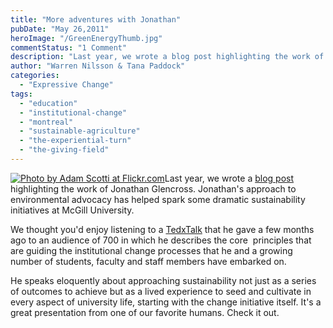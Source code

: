```yaml
---
title: "More adventures with Jonathan"
pubDate: "May 26,2011"
heroImage: "/GreenEnergyThumb.jpg"
commentStatus: "1 Comment"
description: "Last year, we wrote a blog post highlighting the work of Jonathan Glencross. Jonathan’s approach to environmental advocacy has helped spark some dramatic sustainability initiatives at McGill University. We thought you’d enjoy listening to a TedxTalk that he gave a few months ago to an audience of 700"
author: "Warren Nilsson & Tana Paddock"
categories: 
  - "Expressive Change"
tags: 
  - "education"
  - "institutional-change"
  - "montreal"
  - "sustainable-agriculture"
  - "the-experiential-turn"
  - "the-giving-field"
---
```


[![](https://organizationunbound.org/wp-content/uploads/2011/05/GreenEnergy-300x199.jpg "Photo by Adam Scotti at Flickr.com")](http://www.flickr.com/photos/adamscotti/5619742783/)Last year, we wrote a [blog post](https://organizationunbound.org/expressive-change/fierce-intentions-humble-means/) highlighting the work of Jonathan Glencross. Jonathan's approach to environmental advocacy has helped spark some dramatic sustainability initiatives at McGill University.

We thought you'd enjoy listening to a [TedxTalk](http://tedxtalks.ted.com/video/TEDxMcGill-Jonathan-Glencross) that he gave a few months ago to an audience of 700 in which he describes the core  principles that are guiding the institutional change processes that he and a growing number of students, faculty and staff members have embarked on.

He speaks eloquently about approaching sustainability not just as a series of outcomes to achieve but as a lived experience to seed and cultivate in every aspect of university life, starting with the change initiative itself. It's a great presentation from one of our favorite humans. Check it out.

